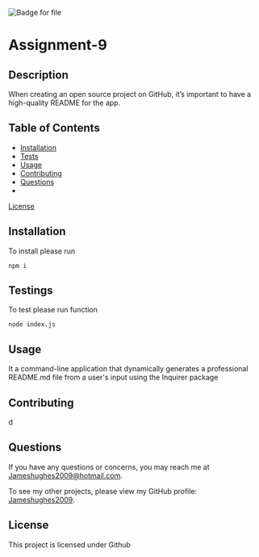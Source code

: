 
![Badge for file](https://img.shields.io/badge/license-Github-blue.svg)

# Assignment-9

## Description

When creating an open source project on GitHub, it’s important to have a high-quality README for the app.

## Table of Contents
- [Installation](#installation)
- [Tests](#tests)
- [Usage](#usage)
- [Contributing](#contributing)
- [Questions](#questions)
- 
[License](#license)


## Installation

To install please run 
```
npm i 
```

## Testings

To test please run function
```
node index.js
```

## Usage

It a command-line application that dynamically generates a professional       README.md file from a user's input using the Inquirer package

## Contributing

d

## Questions

If you have any questions or concerns, you may reach me at Jameshughes2009@hotmail.com.

To see my other projects, please view my GitHub profile: [Jameshughes2009](https://github.com/Jameshughes2009).

## License
    
 This project is licensed under Github

    

